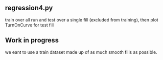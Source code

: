 ## regression4.py
train over all run and test over a single fill (excluded from training), then plot TurnOnCurve for test fill
## Work in progress
we eant to use a train dataset made up of as much smooth fills as possible.
